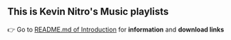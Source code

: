 ## This is Kevin Nitro's Music playlists

👉 Go to [README.md of Introduction](https://github.com/KevinNitroG/My-Music/blob/Introduction/README.md) for **information** and **download links**
